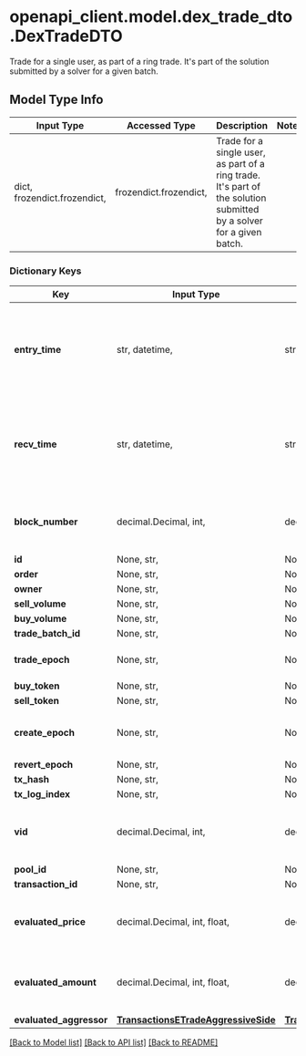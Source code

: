 # openapi_client.model.dex_trade_dto.DexTradeDTO

Trade for a single user, as part of a ring trade. It's part of the solution submitted by a solver for a given batch.

## Model Type Info
Input Type | Accessed Type | Description | Notes
------------ | ------------- | ------------- | -------------
dict, frozendict.frozendict,  | frozendict.frozendict,  | Trade for a single user, as part of a ring trade. It&#x27;s part of the solution submitted by a solver for a given batch. | 

### Dictionary Keys
Key | Input Type | Accessed Type | Description | Notes
------------ | ------------- | ------------- | ------------- | -------------
**entry_time** | str, datetime,  | str,  |  | [optional] value must conform to RFC-3339 date-time
**recv_time** | str, datetime,  | str,  |  | [optional] value must conform to RFC-3339 date-time
**block_number** | decimal.Decimal, int,  | decimal.Decimal,  | Number of block in which entity was recorded. | [optional] value must be a 64 bit integer
**id** | None, str,  | NoneClass, str,  |  | [optional] 
**order** | None, str,  | NoneClass, str,  |  | [optional] 
**owner** | None, str,  | NoneClass, str,  |  | [optional] 
**sell_volume** | None, str,  | NoneClass, str,  |  | [optional] 
**buy_volume** | None, str,  | NoneClass, str,  |  | [optional] 
**trade_batch_id** | None, str,  | NoneClass, str,  |  | [optional] 
**trade_epoch** | None, str,  | NoneClass, str,  | The date of the end of the batch. | [optional] 
**buy_token** | None, str,  | NoneClass, str,  |  | [optional] 
**sell_token** | None, str,  | NoneClass, str,  |  | [optional] 
**create_epoch** | None, str,  | NoneClass, str,  | The date where the transaction was mined. | [optional] 
**revert_epoch** | None, str,  | NoneClass, str,  |  | [optional] 
**tx_hash** | None, str,  | NoneClass, str,  |  | [optional] 
**tx_log_index** | None, str,  | NoneClass, str,  |  | [optional] 
**vid** | decimal.Decimal, int,  | decimal.Decimal,  |  | [optional] value must be a 64 bit integer
**pool_id** | None, str,  | NoneClass, str,  |  | [optional] 
**transaction_id** | None, str,  | NoneClass, str,  |  | [optional] 
**evaluated_price** | decimal.Decimal, int, float,  | decimal.Decimal,  |  | [optional] value must be a 64 bit float
**evaluated_amount** | decimal.Decimal, int, float,  | decimal.Decimal,  |  | [optional] value must be a 64 bit float
**evaluated_aggressor** | [**TransactionsETradeAggressiveSide**](TransactionsETradeAggressiveSide.md) | [**TransactionsETradeAggressiveSide**](TransactionsETradeAggressiveSide.md) |  | [optional] 

[[Back to Model list]](../../README.md#documentation-for-models) [[Back to API list]](../../README.md#documentation-for-api-endpoints) [[Back to README]](../../README.md)

